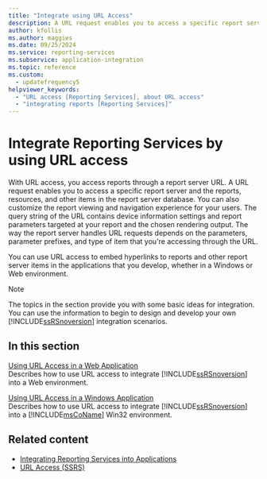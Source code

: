 ```yaml
---
title: "Integrate using URL Access"
description: A URL request enables you to access a specific report server and the reports, resources, and other items in the report server database.
author: kfollis
ms.author: maggies
ms.date: 09/25/2024
ms.service: reporting-services
ms.subservice: application-integration
ms.topic: reference
ms.custom:
  - updatefrequency5
helpviewer_keywords:
  - "URL access [Reporting Services], about URL access"
  - "integrating reports [Reporting Services]"
---
```

# Integrate Reporting Services by using URL access
  With URL access, you access reports through a report server URL. A URL request enables you to access a specific report server and the reports, resources, and other items in the report server database. You can also customize the report viewing and navigation experience for your users. The query string of the URL contains device information settings and report parameters targeted at your report and the chosen rendering output. The way the report server handles URL requests depends on the parameters, parameter prefixes, and type of item that you're accessing through the URL.  
  
 You can use URL access to embed hyperlinks to reports and other report server items in the applications that you develop, whether in a Windows or Web environment.  
  
> [!NOTE]  
>  The topics in the section provide you with some basic ideas for integration. You can use the information to begin to design and develop your own [!INCLUDE[ssRSnoversion](../../includes/ssrsnoversion-md.md)] integration scenarios.  
  
## In this section  
 [Using URL Access in a Web Application](../../reporting-services/application-integration/integrating-reporting-services-using-url-access-web-application.md)  
 Describes how to use URL access to integrate [!INCLUDE[ssRSnoversion](../../includes/ssrsnoversion-md.md)] into a Web environment.  
  
 [Using URL Access in a Windows Application](../../reporting-services/application-integration/integrating-reporting-services-using-url-access-windows-application.md)  
 Describes how to use URL access to integrate [!INCLUDE[ssRSnoversion](../../includes/ssrsnoversion-md.md)] into a [!INCLUDE[msCoName](../../includes/msconame-md.md)] Win32 environment.  
  
## Related content

- [Integrating Reporting Services into Applications](../../reporting-services/application-integration/integrating-reporting-services-into-applications.md)
- [URL Access &#40;SSRS&#41;](../../reporting-services/url-access-ssrs.md)
